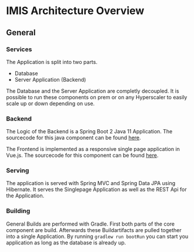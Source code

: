 # IMIS Architecture Overview

## General 
### Services
The Application is split into two parts.
* Database
* Server Application (Backend)

The Database and the Server Application are completly decoupled. It is possible to run these components on prem or on any Hyperscaler to easily scale up or down depending on use.

### Backend

The Logic of the Backend is a Spring Boot 2 Java 11 Application. The sourcecode for this java component can be found [here](server). 

The Frontend is implemented as a responsive single page application in Vue.js. The sourcecode for this component can be found [here](client).

### Serving
The application is served with Spring MVC and Spring Data JPA using Hibernate. It serves the Singlepage Application as well as the REST Api for the Application.

### Building
General Builds are performed with Gradle. First both parts of the core component are build. Afterwards these Buildartifacts are pulled together into a single Application. By running `gradlew run bootRun` you can start you application as long as the database is already up.
